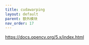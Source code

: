 ```yaml
---
title: cudawarping
layout: default
parent: 额外模块
nav_order: 17
---
```


https://docs.opencv.org/5.x/index.html